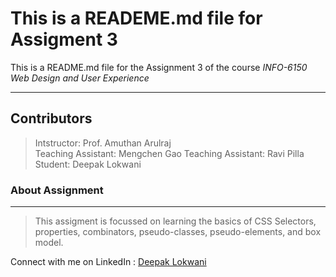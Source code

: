# This is a READEME.md file for Assigment 3

This is a README.md file for the Assignment 3 of the course *INFO-6150 Web Design and User Experience*
________________________________
## Contributors  
>Intstructor: Prof. Amuthan Arulraj  
>Teaching Assistant: Mengchen Gao
>Teaching Assistant: Ravi Pilla  
>Student: Deepak Lokwani


### About Assignment
____________________________
>This assigment is focussed on learning the basics of CSS Selectors, properties, combinators, pseudo-classes, pseudo-elements, and box model.  

Connect with me on LinkedIn : [Deepak Lokwani](https://www.https://www.linkedin.com/in/deepaklokwani1/)